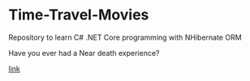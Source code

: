 # Time-Travel-Movies
Repository to learn C# .NET Core programming with NHibernate ORM

Have you ever had a Near death experience? 

[link](https://medium.com/swlh/have-you-died-take-the-quantum-immortality-test-a41d8bda16b2)
